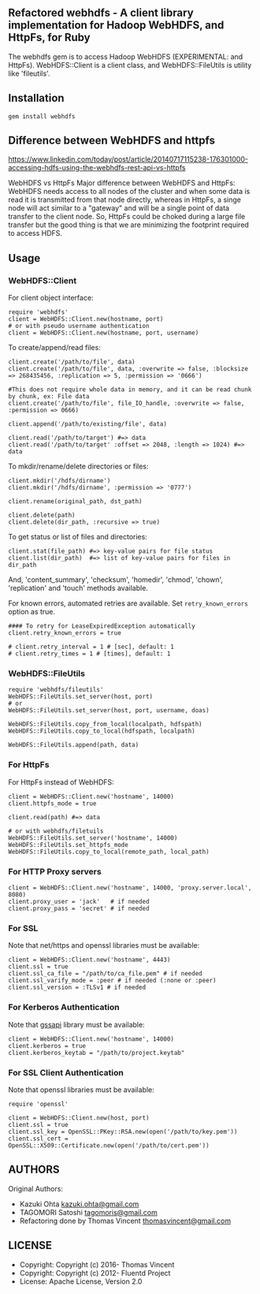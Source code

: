 ## Refactored webhdfs - A client library implementation for Hadoop WebHDFS, and HttpFs, for Ruby

The webhdfs gem is to access Hadoop WebHDFS (EXPERIMENTAL: and HttpFs). WebHDFS::Client is a client class, and WebHDFS::FileUtils is utility like 'fileutils'. 

## Installation

    gem install webhdfs

## Difference between WebHDFS and httpfs

https://www.linkedin.com/today/post/article/20140717115238-176301000-accessing-hdfs-using-the-webhdfs-rest-api-vs-httpfs

WebHDFS vs HttpFs Major difference between WebHDFS and HttpFs: WebHDFS needs access to all nodes of the cluster and when some data is read it is transmitted from that node directly, whereas in HttpFs, a singe node will act similar to a "gateway" and will be a single point of data transfer to the client node. So, HttpFs could be choked during a large file transfer but the good thing is that we are minimizing the footprint required to access HDFS.

## Usage

### WebHDFS::Client

For client object interface:

    require 'webhdfs'
    client = WebHDFS::Client.new(hostname, port)
    # or with pseudo username authentication
    client = WebHDFS::Client.new(hostname, port, username)

To create/append/read files:

    client.create('/path/to/file', data)
    client.create('/path/to/file', data, :overwrite => false, :blocksize => 268435456, :replication => 5, :permission => '0666')

    #This does not require whole data in memory, and it can be read chunk by chunk, ex: File data
    client.create('/path/to/file', file_IO_handle, :overwrite => false, :permission => 0666)

    client.append('/path/to/existing/file', data)
    
    client.read('/path/to/target') #=> data
    client.read('/path/to/target' :offset => 2048, :length => 1024) #=> data

To mkdir/rename/delete directories or files:

    client.mkdir('/hdfs/dirname')
    client.mkdir('/hdfs/dirname', :permission => '0777')
    
    client.rename(original_path, dst_path)
    
    client.delete(path)
    client.delete(dir_path, :recursive => true)

To get status or list of files and directories:

    client.stat(file_path) #=> key-value pairs for file status
    client.list(dir_path)  #=> list of key-value pairs for files in dir_path

And, 'content_summary', 'checksum', 'homedir', 'chmod', 'chown', 'replication' and 'touch' methods available.

For known errors, automated retries are available. Set `retry_known_errors` option as true.

    #### To retry for LeaseExpiredException automatically
    client.retry_known_errors = true
    
    # client.retry_interval = 1 # [sec], default: 1
    # client.retry_times = 1 # [times], default: 1

### WebHDFS::FileUtils

    require 'webhdfs/fileutils'
    WebHDFS::FileUtils.set_server(host, port)
    # or
    WebHDFS::FileUtils.set_server(host, port, username, doas)
    
    WebHDFS::FileUtils.copy_from_local(localpath, hdfspath)
    WebHDFS::FileUtils.copy_to_local(hdfspath, localpath)
    
    WebHDFS::FileUtils.append(path, data)

### For HttpFs

For HttpFs instead of WebHDFS:

    client = WebHDFS::Client.new('hostname', 14000)
    client.httpfs_mode = true
    
    client.read(path) #=> data
    
    # or with webhdfs/filetuils
    WebHDFS::FileUtils.set_server('hostname', 14000)
    WebHDFS::FileUtils.set_httpfs_mode
    WebHDFS::FileUtils.copy_to_local(remote_path, local_path)

### For HTTP Proxy servers

    client = WebHDFS::Client.new('hostname', 14000, 'proxy.server.local', 8080)
    client.proxy_user = 'jack'   # if needed
    client.proxy_pass = 'secret' # if needed

### For SSL

Note that net/https and openssl libraries must be available:

    client = WebHDFS::Client.new('hostname', 4443)
    client.ssl = true
    client.ssl_ca_file = "/path/to/ca_file.pem" # if needed
    client.ssl_varify_mode = :peer # if needed (:none or :peer)
    client.ssl_version = :TLSv1 # if needed

### For Kerberos Authentication

Note that [gssapi](https://github.com/zenchild/gssapi) library must be available:

    client = WebHDFS::Client.new('hostname', 14000)
    client.kerberos = true
    client.kerberos_keytab = "/path/to/project.keytab"

### For SSL Client Authentication

Note that openssl libraries must be available:

    require 'openssl'
    
    client = WebHDFS::Client.new(host, port)
    client.ssl = true
    client.ssl_key = OpenSSL::PKey::RSA.new(open('/path/to/key.pem'))
    client.ssl_cert = OpenSSL::X509::Certificate.new(open('/path/to/cert.pem'))

## AUTHORS
Original Authors:
* Kazuki Ohta <kazuki.ohta@gmail.com>
* TAGOMORI Satoshi <tagomoris@gmail.com>
* Refactoring done by Thomas Vincent <thomasvincent@gmail.com>

## LICENSE
* Copyright: Copyright (c) 2016- Thomas Vincent
* Copyright: Copyright (c) 2012- Fluentd Project
* License: Apache License, Version 2.0
